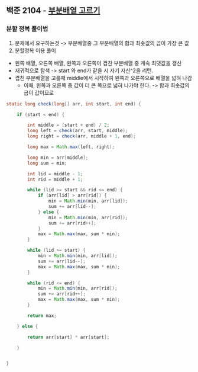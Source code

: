 ## 백준 2104 - [부분배열 고르기](https://www.acmicpc.net/problem/2104)

### 분할 정복 풀이법

1. 문제에서 요구하는것 -> 부분배열중 그 부분배열의 합과 최솟값의 곱이 가장 큰 값
2. 분할정복 이용 풀이
- 왼쪽 배열, 오른쪽 배열, 왼쪽과 오른쪽이 겹친 부분배열 중 계속 최댓값을 갱신
- 재귀적으로 탐색 -> start 와 end가 같을 시 자기 자신^2을 리턴.
- 겹친 부분배열을 고를때 middle에서 시작하여 왼쪽과 오른쪽으로 배열을 넓혀 나감
  - 이때, 왼쪽과 오른쪽 중 값이 더 큰 쪽으로 넓혀 나가야 한다. -> 합과 최솟값의 곱이 값이므로

```JAVA
static long check(long[] arr, int start, int end) {

    if (start < end) {

        int middle = (start + end) / 2;
        long left = check(arr, start, middle);
        long right = check(arr, middle + 1, end);

        long max = Math.max(left, right);

        long min = arr[middle];
        long sum = min;

        int lid = middle - 1;
        int rid = middle + 1;

        while (lid >= start && rid <= end) {
            if (arr[lid] > arr[rid]) {
                min = Math.min(min, arr[lid]);
                sum += arr[lid--];
            } else {
                min = Math.min(min, arr[rid]);
                sum += arr[rid++];
            }
            max = Math.max(max, sum * min);
        }

        while (lid >= start) {
            min = Math.min(min, arr[lid]);
            sum += arr[lid--];
            max = Math.max(max, sum * min);
        }

        while (rid <= end) {
            min = Math.min(min, arr[rid]);
            sum += arr[rid++];
            max = Math.max(max, sum * min);
        }

        return max;

    } else {

        return arr[start] * arr[start];

    }


}
```

